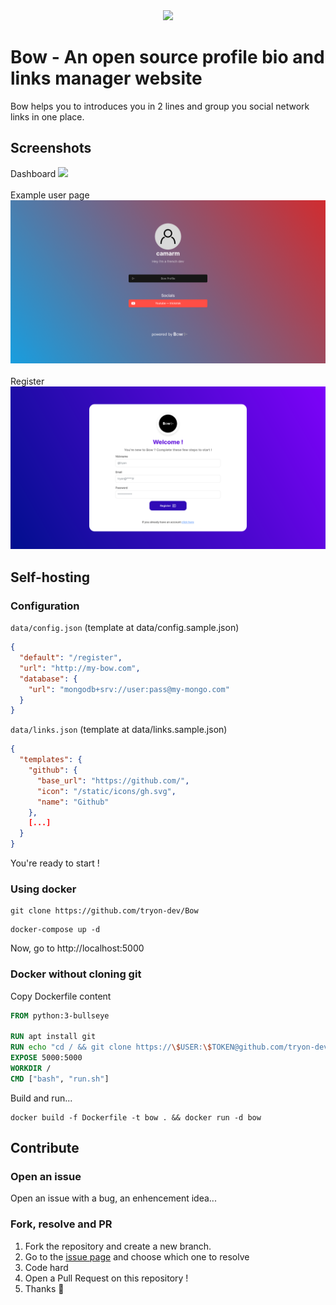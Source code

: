 <div align="center">

<img src="https://avatars.githubusercontent.com/u/128938231?s=200&v=4" />

</div>

# Bow - An open source profile bio and links manager website
Bow helps you to introduces you in 2 lines and group you social network links in one place.

## Screenshots
Dashboard
<img src="/.github/screenshots/dashboard.png">
<br>
<br>
Example user page
<img src="/.github/screenshots/screen_profile.png"/>
<br>
<br>
Register
<img src="/.github/screenshots/screen_register.png"/>

## Self-hosting

### Configuration
`data/config.json` (template at data/config.sample.json)
```json
{
  "default": "/register",
  "url": "http://my-bow.com",
  "database": {
    "url": "mongodb+srv://user:pass@my-mongo.com"
  }
}
```
`data/links.json` (template at data/links.sample.json)
```json
{
  "templates": {
    "github": {
      "base_url": "https://github.com/",
      "icon": "/static/icons/gh.svg",
      "name": "Github"
    },
    [...]
  }
}
```


You're ready to start !

### Using docker
```shell
git clone https://github.com/tryon-dev/Bow
```

[//]: # (https://github.com/bow-links/Bow //TODO move git)


```shell
docker-compose up -d
```
Now, go to http://localhost:5000

### Docker without cloning git

Copy Dockerfile content
```Dockerfile
FROM python:3-bullseye

RUN apt install git
RUN echo "cd / && git clone https://\$USER:\$TOKEN@github.com/tryon-dev/Bow app && cd app && pip install pip --upgrade && pip install -r requirements.txt && python main.py" > run.sh
EXPOSE 5000:5000
WORKDIR /
CMD ["bash", "run.sh"]
```

Build and run...
```shell
docker build -f Dockerfile -t bow . && docker run -d bow
```

## Contribute

### Open an issue
Open an issue with a bug, an enhencement idea...

### Fork, resolve and PR
1. Fork the repository and create a new branch.
2. Go to the [issue page](https://github.com/tryon-dev/Bow/issues) and choose which one to resolve
3. Code hard
4. Open a Pull Request on this repository !
5. Thanks 🙏
